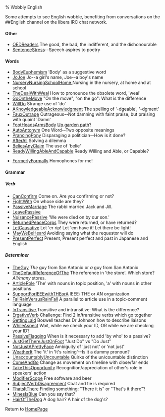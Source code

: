 % Wobbly English

Some attempts to see English wobble, benefiting from conversations on the ##English channel on the libera IRC chat network.

#### Other

* [OEDReaders](OEDReaders.html) The good, the bad, the indifferent, and the dishonourable
* [SentenceStress](SentenceStress.html)--Speech aspires to poetry

#### Words

* [BodyEuphemism](BodyEuphemism.html) 'Body' as a suggestive word
* [JoJoe](JoJoe.html) Jo--a girl's name, Joe--a boy's name
* [NurseryNursingSchoolHome ](NurseryNursingSchoolHome.html) Nursing in the nursery, at home and at school
* [TheDealWithWeal](TheDealWithWeal.html) How to pronounce the obsolete word, 'weal'
* [GoOntheMove](GoOntheMove.html) "On the move", "on the go": What is the difference
* [WillDo](WillDo.html) Strange use of 'do'
* [AKnowledgeableAcknowledgment](AKnowledgeableAcknowledgment.html) The spelling of '-dgeable', '-dgment'
* [FauxOutrage](FauxOutrage.html) Outrageous--Not damning with faint praise, but praising with quaint 'Damn'
* [FootHeadsArmsBody](FootHeadsArmsBody.html) [Up garden path](https://en.wikipedia.org/wiki/Garden-path_sentence)?
* [AutoAntonym](AutoAntonym.html) One Word--Two opposite meanings
* [PrancingPony](PrancingPony.html) Disparaging a politician--How is it done?
* [AfterAll](AfterAll.html) Solving a dilemma
* [BeliesAnyClaim](BeliesAnyClaim.html) The use of 'belie'
* [ReadyWillingAbleAndCapable](ReadyWillingAbleAndCapable.html) Ready Willing and Able, or Capable?
- [FormerlyFormally](FormerlyFormally.html) Homophones for me!

#### Grammar

##### Verb

* [CanConfirm](CanConfirm.html) Come on. Are you confirming or not?
* [FightWith](FightWith.html) On whose side are they?
* [PassiveMarriage](PassiveMarriage.html) The rabbi married Jack and Jill.
* [LeavePassive](LeavePassive.html)
* [NuisancePassive](NuisancePassive.html) 'We were died on by our son.'
* [ReturnedPeaceCorps](ReturnedPeaceCorps.html) They were returned, or have returned?
* [LetCausative](LetCausative.html) Let 'er rip! Let 'em have it! Let there be light!
* [MayWeBeHeard](MayWeBeHeard.html) Avoiding saying what the requestor will do
* [PresentPerfect](PresentPerfect.html) Present, Present perfect and past in Japanese and English

##### Determiner

* [TheGuy](TheGuy.html) *The* guy from San Antonio or *a* guy from San Antonio
* [TheDefaultReferenceOfThe](TheDefaultReferenceOfThe.html) The reference in 'the store'. Which store? *All/many* stores.
* [ArticleRole](ArticleRole.html) 'The' with nouns in topic position, 'a' with nouns in other positions
* [SupportForIEEEwithTHEorA](SupportForIEEEwithTHEorA.html) IEEE: THE or AN organization
* [FallRainVersusRainFall](FallRainVersusRainFall.html) A parallel to article use in a topic-comment language
* [InTransitive ](InTransitive.html) Transitive and intransitive: What is the difference?
* [ErgativeVerb](ErgativeVerb.html) Challenge: Find 2 in/transitive verbs which go together
* [GettingLaid](GettingLaid.html) Boswell teaches Dr Johnson how to describe liaisons
* [WhileAspect](WhileAspect.html) Wait, while we check your ID, OR while we are checking your ID?
* [PassiveFlagging](PassiveFlagging.html) When is it necessary to add 'by who' to a passive?
* [JustGetThereJustOnFoot](JustGetThereJustOnFoot.html) "Just Do" vs "Do Just"
* [NotJustAPrettyFace](NotJustAPrettyFace.html) Ambiguity of 'just not' or 'not just'
* [WeatherIt](WeatherIt.html) The 'it' in 'It's raining'--Is it a dummy pronoun?
* [UnaccountablyUncountable](UnaccountablyUncountable.html) Quirks of the un/countable distinction 
* [ComeAndGo](ComeAndGo.html) Change as movement on timeline with close/far ends
* [TakeThisOpportunity](TakeThisOpportunity.html) Recognition/appreciation of other's role in speakers' action
* [ModifierScope](ModifierScope.html) Free software and beer
* [SubjectVerbDisagreement](SubjectVerbDisagreement.html) Coat and tie is required
* [ThatsItThere](ThatsItThere.html) Finding something: "There it is" or "That's it there"?
* [MinesIsBlue](MinesIsBlue.html) Can you say that?
* [HairOfTheDog](HairOfTheDog.html) A dog hair? A hair of the dog's?

Return to [HomePage](HomePage.html)

